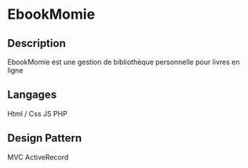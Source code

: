# EbookMomie

## Description

EbookMomie est une gestion de bibliothèque personnelle pour livres en ligne

## Langages

Html / Css
JS
PHP

## Design Pattern

MVC
ActiveRecord
